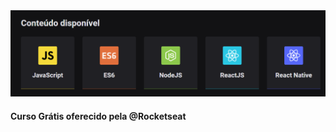 <img alt="GoStack" src="https://github.com/felipealvessi/rocketseat-starter/blob/main/assets/rocketseat-starter.png?raw=true" />


#### Curso Grátis oferecido pela @Rocketseat